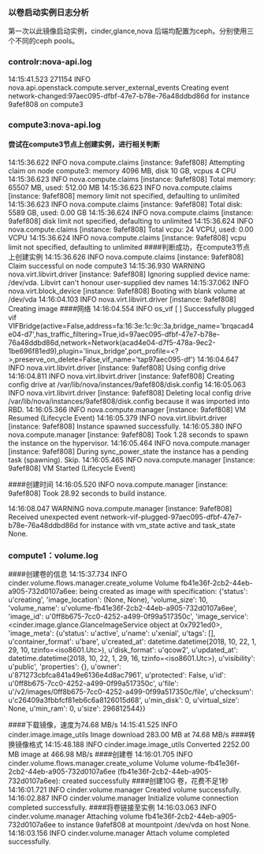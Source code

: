 ### 以卷启动实例日志分析
第一次以此镜像启动实例，cinder,glance,nova 后端均配置为ceph。分别使用三个不同的ceph pools。

### controlr:nova-api.log

14:15:41.523 271154 INFO nova.api.openstack.compute.server_external_events  Creating event network-changed:97aec095-dfbf-47e7-b78e-76a48ddbd86d for instance 9afef808 on compute3


### compute3:nova-api.log


#### 尝试在compute3节点上创建实例，进行相关判断
14:15:36.622   INFO nova.compute.claims  [instance: 9afef808] Attempting claim on node compute3: memory 4096 MB, disk 10 GB, vcpus 4 CPU
14:15:36.623   INFO nova.compute.claims  [instance: 9afef808] Total memory: 65507 MB, used: 512.00 MB
14:15:36.623   INFO nova.compute.claims  [instance: 9afef808] memory limit not specified, defaulting to unlimited
14:15:36.623   INFO nova.compute.claims  [instance: 9afef808] Total disk: 5589 GB, used: 0.00 GB
14:15:36.624   INFO nova.compute.claims  [instance: 9afef808] disk limit not specified, defaulting to unlimited
14:15:36.624   INFO nova.compute.claims  [instance: 9afef808] Total vcpu: 24 VCPU, used: 0.00 VCPU
14:15:36.624   INFO nova.compute.claims  [instance: 9afef808] vcpu limit not specified, defaulting to unlimited
####判断成功，在compute3节点上创建实例
14:15:36.626   INFO nova.compute.claims  [instance: 9afef808] Claim successful on node compute3
14:15:36.930   WARNING nova.virt.libvirt.driver  [instance: 9afef808] Ignoring supplied device name: /dev/vda. Libvirt can't honour user-supplied dev names
14:15:37.062   INFO nova.virt.block_device  [instance: 9afef808] Booting with blank volume at /dev/vda
14:16:04.103   INFO nova.virt.libvirt.driver  [instance: 9afef808] Creating image
####网络
14:16:04.554   INFO os_vif [ ] Successfully plugged vif VIFBridge(active=False,address=fa:16:3e:1c:9c:3a,bridge_name='brqacad4e04-d7',has_traffic_filtering=True,id=97aec095-dfbf-47e7-b78e-76a48ddbd86d,network=Network(acad4e04-d7f5-478a-9ec2-1be696f81ed9),plugin='linux_bridge',port_profile=<?>,preserve_on_delete=False,vif_name='tap97aec095-df')
14:16:04.647   INFO nova.virt.libvirt.driver  [instance: 9afef808] Using config drive
14:16:04.811   INFO nova.virt.libvirt.driver  [instance: 9afef808] Creating config drive at /var/lib/nova/instances/9afef808/disk.config
14:16:05.063   INFO nova.virt.libvirt.driver  [instance: 9afef808] Deleting local config drive /var/lib/nova/instances/9afef808/disk.config because it was imported into RBD.
14:16:05.366   INFO nova.compute.manager  [instance: 9afef808] VM Resumed (Lifecycle Event)
14:16:05.379   INFO nova.virt.libvirt.driver  [instance: 9afef808] Instance spawned successfully.
14:16:05.380   INFO nova.compute.manager  [instance: 9afef808] Took 1.28 seconds to spawn the instance on the hypervisor.
14:16:05.464   INFO nova.compute.manager  [instance: 9afef808] During sync_power_state the instance has a pending task (spawning). Skip.
14:16:05.465   INFO nova.compute.manager  [instance: 9afef808] VM Started (Lifecycle Event)

####创建时间
14:16:05.520   INFO nova.compute.manager  [instance: 9afef808] Took 28.92 seconds to build instance.

14:16:08.047   WARNING nova.compute.manager   [instance: 9afef808] Received unexpected event network-vif-plugged-97aec095-dfbf-47e7-b78e-76a48ddbd86d for instance with vm_state active and task_state None.

### compute1：volume.log


####创建卷的信息
14:15:37.734  INFO cinder.volume.flows.manager.create_volume  Volume fb41e36f-2cb2-44eb-a905-732d0107a6ee: being created as image with specification: {'status': u'creating', 'image_location': (None, None), 'volume_size': 10, 'volume_name': u'volume-fb41e36f-2cb2-44eb-a905-732d0107a6ee', 'image_id': u'0ff8b675-7cc0-4252-a499-0f99a517350c', 'image_service': <cinder.image.glance.GlanceImageService object at 0x7921ed0>, 'image_meta': {u'status': u'active', u'name': u'xenial', u'tags': [], u'container_format': u'bare', u'created_at': datetime.datetime(2018, 10, 22, 1, 29, 10, tzinfo=<iso8601.Utc>), u'disk_format': u'qcow2', u'updated_at': datetime.datetime(2018, 10, 22, 1, 29, 16, tzinfo=<iso8601.Utc>), u'visibility': u'public', 'properties': {}, u'owner': u'871273cbfca841a49e6136e4d8ac7961', u'protected': False, u'id': u'0ff8b675-7cc0-4252-a499-0f99a517350c', u'file': u'/v2/images/0ff8b675-7cc0-4252-a499-0f99a517350c/file', u'checksum': u'c26409a3fbbfcf81eb6c6a8126015d68', u'min_disk': 0, u'virtual_size': None, u'min_ram': 0, u'size': 296812544}}

####下载镜像，速度为74.68 MB/s
14:15:41.525  INFO cinder.image.image_utils  Image download 283.00 MB at 74.68 MB/s
####转换镜像格式
14:15:48.188  INFO cinder.image.image_utils  Converted 2252.00 MB image at 466.98 MB/s
####创建卷
14:16:01.705  INFO cinder.volume.flows.manager.create_volume  Volume volume-fb41e36f-2cb2-44eb-a905-732d0107a6ee (fb41e36f-2cb2-44eb-a905-732d0107a6ee): created successfully
####创建10G 卷，花费不足1秒
14:16:01.721  INFO cinder.volume.manager  Created volume successfully.
14:16:02.887  INFO cinder.volume.manager  Initialize volume connection completed successfully.
####将卷链接至实例
14:16:03.063  INFO cinder.volume.manager  Attaching volume fb41e36f-2cb2-44eb-a905-732d0107a6ee to instance 9afef808 at mountpoint /dev/vda on host None.
14:16:03.156  INFO cinder.volume.manager  Attach volume completed successfully.
